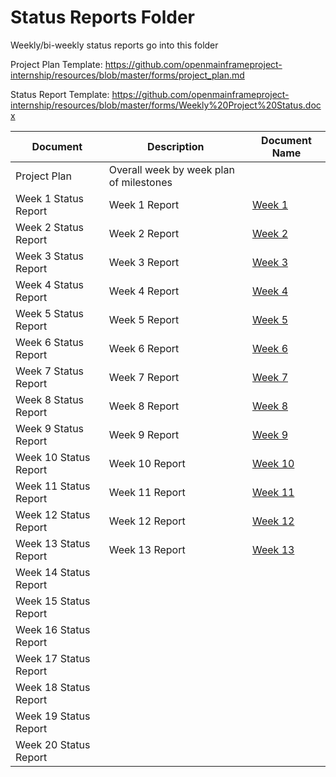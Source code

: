 # Status Reports Folder
Weekly/bi-weekly status reports go into this folder

Project Plan Template: https://github.com/openmainframeproject-internship/resources/blob/master/forms/project_plan.md

Status Report Template: https://github.com/openmainframeproject-internship/resources/blob/master/forms/Weekly%20Project%20Status.docx

| Document | Description | Document Name |
|---|---|---|
| Project Plan | Overall week by week plan of milestones | |
| Week 1 Status Report | Week 1 Report | [Week 1](https://github.com/openmainframeproject-internship/ADE---Add-additional-log-support/blob/master/Status%20Reports/SR-Week01.md) | 
| Week 2 Status Report | Week 2 Report | [Week 2](https://github.com/openmainframeproject-internship/ADE---Add-additional-log-support/blob/master/Status%20Reports/SR-Week02.md) |
| Week 3 Status Report | Week 3 Report | [Week 3](https://github.com/openmainframeproject-internship/ADE---Add-additional-log-support/blob/master/Status%20Reports/SR-Week03.md) |
| Week 4 Status Report | Week 4 Report | [Week 4](https://github.com/openmainframeproject-internship/ADE---Add-additional-log-support/blob/master/Status%20Reports/SR-Week04.md) |
| Week 5 Status Report | Week 5 Report | [Week 5](https://github.com/openmainframeproject-internship/ADE---Add-additional-log-support/blob/master/Status%20Reports/SR-Week05.md)|
| Week 6 Status Report | Week 6 Report | [Week 6](https://github.com/openmainframeproject-internship/ADE---Add-additional-log-support/blob/master/Status%20Reports/SR-Week06.md)|
| Week 7 Status Report | Week 7 Report | [Week 7](https://github.com/openmainframeproject-internship/ADE---Add-additional-log-support/blob/master/Status%20Reports/SR-Week07.md)|
| Week 8 Status Report | Week 8 Report | [Week 8](https://github.com/openmainframeproject-internship/ADE---Add-additional-log-support/blob/master/Status%20Reports/SR-Week08.md)|
| Week 9 Status Report | Week 9 Report | [Week 9](https://github.com/openmainframeproject-internship/ADE---Add-additional-log-support/blob/master/Status%20Reports/SR-Week09.md)|
| Week 10 Status Report | Week 10 Report | [Week 10](https://github.com/openmainframeproject-internship/ADE---Add-additional-log-support/blob/master/Status%20Reports/SR-Week10.md)|
| Week 11 Status Report | Week 11 Report | [Week 11](https://github.com/openmainframeproject-internship/ADE---Add-additional-log-support/blob/master/Status%20Reports/SR-Week11.md)|
| Week 12 Status Report | Week 12 Report | [Week 12](https://github.com/openmainframeproject-internship/ADE---Add-additional-log-support/blob/master/Status%20Reports/SR-Week12.md)|
| Week 13 Status Report | Week 13 Report | [Week 13](https://github.com/openmainframeproject-internship/ADE---Add-additional-log-support/blob/master/Status%20Reports/SR-Week13.md)|
| Week 14 Status Report | | |
| Week 15 Status Report | | |
| Week 16 Status Report | | |
| Week 17 Status Report | | |
| Week 18 Status Report | | |
| Week 19 Status Report | | |
| Week 20 Status Report | | |
